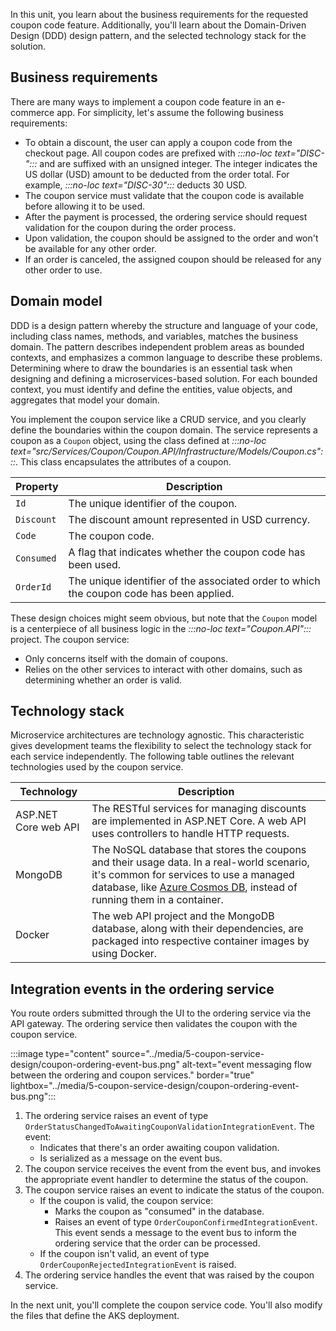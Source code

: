 In this unit, you learn about the business requirements for the requested coupon code feature. Additionally, you'll learn about the Domain-Driven Design (DDD) design pattern, and the selected technology stack for the solution.

## Business requirements

There are many ways to implement a coupon code feature in an e-commerce app. For simplicity, let's assume the following business requirements:

* To obtain a discount, the user can apply a coupon code from the checkout page. All coupon codes are prefixed with *:::no-loc text="DISC-":::* and are suffixed with an unsigned integer. The integer indicates the US dollar (USD) amount to be deducted from the order total. For example, *:::no-loc text="DISC-30":::* deducts 30 USD.
* The coupon service must validate that the coupon code is available before allowing it to be used.
* After the payment is processed, the ordering service should request validation for the coupon during the order process.
* Upon validation, the coupon should be assigned to the order and won't be available for any other order.
* If an order is canceled, the assigned coupon should be released for any other order to use.

## Domain model

DDD is a design pattern whereby the structure and language of your code, including class names, methods, and variables, matches the business domain. The pattern describes independent problem areas as bounded contexts, and emphasizes a common language to describe these problems. Determining where to draw the boundaries is an essential task when designing and defining a microservices-based solution. For each bounded context, you must identify and define the entities, value objects, and aggregates that model your domain.

You implement the coupon service like a CRUD service, and you clearly define the boundaries within the coupon domain. The service represents a coupon as a `Coupon` object, using the class defined at *:::no-loc text="src/Services/Coupon/Coupon.API/Infrastructure/Models/Coupon.cs":::*. This class encapsulates the attributes of a coupon.

|Property  |Description |
|----------|------------|
|`Id`      |The unique identifier of the coupon.|
|`Discount`|The discount amount represented in USD currency.|
|`Code`    |The coupon code.|
|`Consumed`|A flag that indicates whether the coupon code has been used.|
|`OrderId` |The unique identifier of the associated order to which the coupon code has been applied.|

These design choices might seem obvious, but note that the `Coupon` model is a centerpiece of all business logic in the *:::no-loc text="Coupon.API":::* project. The coupon service:

* Only concerns itself with the domain of coupons.
* Relies on the other services to interact with other domains, such as determining whether an order is valid.

## Technology stack

Microservice architectures are technology agnostic. This characteristic gives development teams the flexibility to select the technology stack for each service independently. The following table outlines the relevant technologies used by the coupon service.

| Technology | Description |
|-------------------|-------------|
| ASP.NET Core web API | The RESTful services for managing discounts are implemented in ASP.NET Core. A web API uses controllers to handle HTTP requests. |
| MongoDB | The NoSQL database that stores the coupons and their usage data. In a real-world scenario, it's common for services to use a managed database, like [Azure Cosmos DB](https://azure.microsoft.com/services/cosmos-db), instead of running them in a container. |
| Docker | The web API project and the MongoDB database, along with their dependencies, are packaged into respective container images by using Docker. |

## Integration events in the ordering service

You route orders submitted through the UI to the ordering service via the API gateway. The ordering service then validates the coupon with the coupon service.

:::image type="content" source="../media/5-coupon-service-design/coupon-ordering-event-bus.png" alt-text="event messaging flow between the ordering and coupon services." border="true" lightbox="../media/5-coupon-service-design/coupon-ordering-event-bus.png":::

1. The ordering service raises an event of type `OrderStatusChangedToAwaitingCouponValidationIntegrationEvent`. The event:
    * Indicates that there's an order awaiting coupon validation.
    * Is serialized as a message on the event bus.
1. The coupon service receives the event from the event bus, and invokes the appropriate event handler to determine the status of the coupon.
1. The coupon service raises an event to indicate the status of the coupon.
    * If the coupon is valid, the coupon service:
        * Marks the coupon as "consumed" in the database.
        * Raises an event of type `OrderCouponConfirmedIntegrationEvent`. This event sends a message to the event bus to inform the ordering service that the order can be processed.
    * If the coupon isn't valid, an event of type `OrderCouponRejectedIntegrationEvent` is raised.
1. The ordering service handles the event that was raised by the coupon service.

In the next unit, you'll complete the coupon service code. You'll also modify the files that define the AKS deployment.
